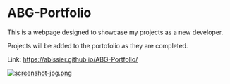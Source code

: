 # ABG-Portfolio

This is a webpage designed to showcase my projects as a new developer. 

Projects will be added to the portofolio as they are completed. 

Link: https://abissier.github.io/ABG-Portfolio/

[![screenshot-jpg.png](https://i.postimg.cc/4N02YmJ1/screenshot-jpg.png)](https://postimg.cc/1fprTRVg)
